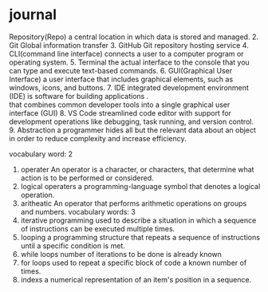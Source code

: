 # journal
Repository(Repo) 
a central location in which data is stored and managed.
2.  Git
	Global information transfer 
3.  GitHub
	Git repository hosting service
4.  CLI(command line interface)
	 connects a user to a computer program or operating system.
5.  Terminal
the actual interface to the console that you can type and execute text-based commands.
6.  GUI(Graphical User Interface)
a user interface that includes graphical elements, such as windows, icons, and buttons.
7.  IDE
	integrated development environment (IDE) is software for building applications .	
	that combines common developer tools into a single graphical user interface 
	(GUI)
8.  VS Code
	streamlined code editor with support for development operations like debugging, 
	task running, and version control.
9.  Abstraction
	a programmer hides all but the relevant data about an object in order to reduce 
	complexity and increase efficiency.
	
vocabulary word: 2
1. operater
	An operator is a character, or characters, that determine what action is to be performed or considered.
2. logical operaters
	a programming-language symbol that denotes a logical operation.
3. aritheatic
	An operator that performs arithmetic operations on groups and numbers.
vocabulary words: 3
1. iterative programming
	used to describe a situation in which a sequence of instructions can be executed multiple times.
2. looping 
	a programming structure that repeats a sequence of instructions until a specific condition is met.
3. while loops 
	number of iterations to be done is already known
4. for loops
	used to repeat a specific block of code a known number of times.
5. indexs 
	a numerical representation of an item's position in a sequence.
